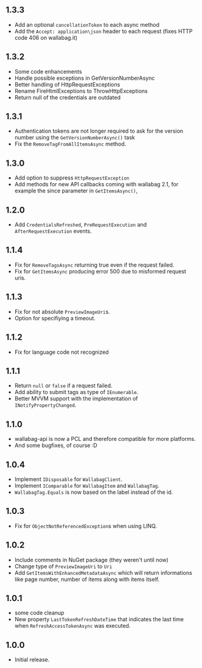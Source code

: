 ## 1.3.3
- Add an optional `cancellationToken` to each async method
- Add the `Accept: application\json` header to each request (fixes HTTP code 406 on wallabag.it)

## 1.3.2
- Some code enhancements
- Handle possible exceptions in GetVersionNumberAsync
- Better handling of HttpRequestExceptions
- Rename FireHtmlExceptions to ThrowHttpExceptions
- Return null of the credentials are outdated

## 1.3.1
- Authentication tokens are not longer required to ask for the version number using the `GetVersionNumberAsync()` task
- Fix the `RemoveTagFromAllItemsAsync` method.

## 1.3.0
- Add option to suppress `HttpRequestException`
- Add methods for new API callbacks coming with wallabag 2.1, for example the since parameter in `GetItemsAsync()`,

## 1.2.0
- Add `CredentialsRefreshed`, `PreRequestExecution` and `AfterRequestExecution` events.

## 1.1.4
- Fix for `RemoveTagsAsync` returning true even if the request failed.
- Fix for `GetItemsAsync` producing error 500 due to misformed request uris.

## 1.1.3
- Fix for not absolute `PreviewImageUri`s.
- Option for specifiying a timeout. 

## 1.1.2
- Fix for language code not recognized

## 1.1.1
- Return `null` or `false` if a request failed.
- Add ability to submit tags as type of `IEnumerable`.
- Better MVVM support with the implementation of `INotifyPropertyChanged`.

## 1.1.0
- wallabag-api is now a PCL and therefore compatible for more platforms.
- And some bugfixes, of course :D

## 1.0.4
- Implement `IDisposable` for `WallabagClient`.
- Implement `IComparable` for `WallabagItem` and `WallabagTag`.
- `WallabagTag.Equals` is now based on the label instead of the id.

## 1.0.3
- Fix for `ObjectNotReferencedException`s when using LINQ.

## 1.0.2
- Include comments in NuGet package (they weren't until now)
- Change type of `PreviewImageUri` to `Uri`
- Add `GetItemsWithEnhancedMetadataAsync` which will return informations like page number, number of items along with items itself.

## 1.0.1
- some code cleanup
- New property `LastTokenRefreshDateTime` that indicates the last time when `RefreshAccessTokenAsync` was executed.

## 1.0.0
- Initial release.